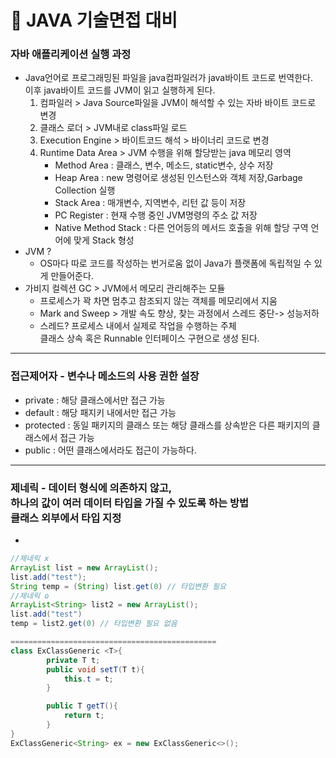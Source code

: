 # 📌 JAVA 기술면접 대비

### 자바 애플리케이션 실행 과정

- Java언어로 프로그래밍된 파일을 java컴파일러가 java바이트 코드로 번역한다.<br>이후 java바이트 코드를 JVM이 읽고 실행하게 된다.
    1. 컴파일러 > Java Source파일을 JVM이 해석할 수 있는 자바 바이트 코드로 변경
    2. 클래스 로더 > JVM내로 class파일 로드
    3. Execution Engine > 바이트코드 해석 > 바이너리 코드로 변경
    4. Runtime Data Area > JVM 수행을 위해 할당받는 java 메모리 영역
        - Method Area : 클래스, 변수, 메소드, static변수, 상수 저장
        - Heap Area : new 명령어로 생성된 인스턴스와 객체 저장,Garbage Collection 실행
        - Stack Area : 매개변수, 지역변수, 리턴 값 등이 저장
        - PC Register : 현재 수행 중인 JVM명령의 주소 값 저장
        - Native Method Stack : 다른 언어등의 메서드 호출을 위해 할당 구역 언어에 맞게 Stack 형성
- JVM ?
    - OS마다 따로 코드를 작성하는 번거로움 없이 Java가 플랫폼에 독립적일 수 있게 만들어준다.
- 가비지 컬렉션 GC > JVM에서 메모리 관리해주는 모듈
    - 프로세스가 꽉 차면 멈추고 참조되지 않는 객체를 메모리에서 지움
    - Mark and Sweep > 개발 속도 향상, 찾는 과정에서 스레드 중단-> 성능저하
    - 스레드? 프로세스 내에서 실제로 작업을 수행하는 주체<br> 클래스 상속 혹은 Runnable 인터페이스 구현으로 생성 된다.
---

### 접근제어자 - 변수나 메소드의 사용 권한 설장
- private : 해당 클래스에서만 접근 가능
- default : 해당 패지키 내에서만 접근 가능
- protected : 동일 패키지의 클래스 또는 해당 클래스를 상속받은 다른 패키지의 클래스에서 접근 가능
- public : 어떤 클래스에서라도 접근이 가능하다.
---
### 제네릭 - 데이터 형식에 의존하지 않고, <br>하나의 값이 여러 데이터 타입을 가질 수 있도록 하는 방법<br>클래스 외부에서 타입 지정
- 
```java
//제네릭 x
ArrayList list = new ArrayList();
list.add("test");
String temp = (String) list.get(0) // 타입변환 필요
//제네릭 o
ArrayList<String> list2 = new ArrayList();
list.add("test")
temp = list2.get(0) // 타입변환 필요 없음

==============================================
class ExClassGeneric <T>{
        private T t;
        public void setT(T t){
            this.t = t;
        }

        public T getT(){
            return t;
        }
}
ExClassGeneric<String> ex = new ExClassGeneric<>(); 

```